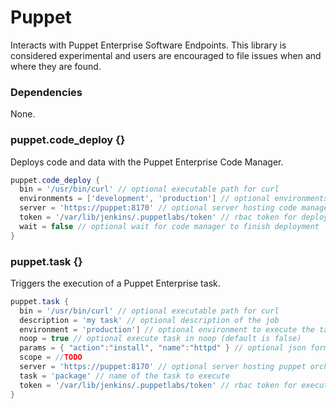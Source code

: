 # Puppet

Interacts with Puppet Enterprise Software Endpoints. This library is considered experimental and users are encouraged to file issues when and where they are found.

### Dependencies

None.

### puppet.code_deploy {}
Deploys code and data with the Puppet Enterprise Code Manager.

```groovy
puppet.code_deploy {
  bin = '/usr/bin/curl' // optional executable path for curl
  environments = ['development', 'production'] // optional environments to deploy (default is to deploy all environments)
  server = 'https://puppet:8170' // optional server hosting code manager
  token = '/var/lib/jenkins/.puppetlabs/token' // rbac token for deploying with code manager
  wait = false // optional wait for code manager to finish deployment
}
```

### puppet.task {}
Triggers the execution of a Puppet Enterprise task.

```groovy
puppet.task {
  bin = '/usr/bin/curl' // optional executable path for curl
  description = 'my task' // optional description of the job
  environment = 'production'] // optional environment to execute the task on (default is production)
  noop = true // optional execute task in noop (default is false)
  params = { "action":"install", "name":"httpd" } // optional json format input parameters (default is empty)
  scope = //TODO
  server = 'https://puppet:8170' // optional server hosting puppet orchestrator
  task = 'package' // name of the task to execute
  token = '/var/lib/jenkins/.puppetlabs/token' // rbac token for executing tasks
}
```
